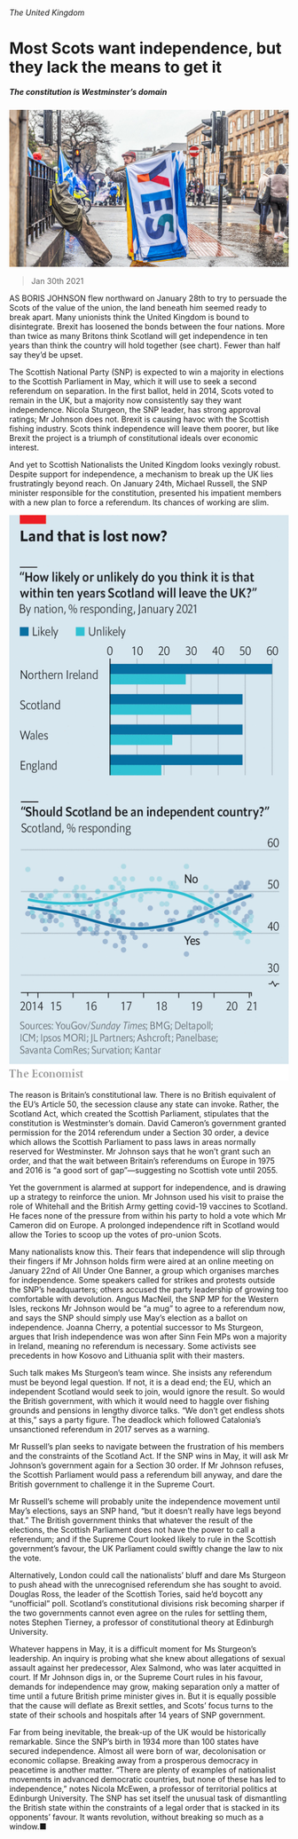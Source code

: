 ###### The United Kingdom

# Most Scots want independence, but they lack the means to get it 

##### The constitution is Westminster’s domain 

![image](images/20210130_BRP006_0.jpg) 

> Jan 30th 2021 


AS BORIS JOHNSON flew northward on January 28th to try to persuade the Scots of the value of the union, the land beneath him seemed ready to break apart. Many unionists think the United Kingdom is bound to disintegrate. Brexit has loosened the bonds between the four nations. More than twice as many Britons think Scotland will get independence in ten years than think the country will hold together (see chart). Fewer than half say they’d be upset.


The Scottish National Party (SNP) is expected to win a majority in elections to the Scottish Parliament in May, which it will use to seek a second referendum on separation. In the first ballot, held in 2014, Scots voted to remain in the UK, but a majority now consistently say they want independence. Nicola Sturgeon, the SNP leader, has strong approval ratings; Mr Johnson does not. Brexit is causing havoc with the Scottish fishing industry. Scots think independence will leave them poorer, but like Brexit the project is a triumph of constitutional ideals over economic interest.



And yet to Scottish Nationalists the United Kingdom looks vexingly robust. Despite support for independence, a mechanism to break up the UK lies frustratingly beyond reach. On January 24th, Michael Russell, the SNP minister responsible for the constitution, presented his impatient members with a new plan to force a referendum. Its chances of working are slim.

![image](images/20210130_brc583.png) 



The reason is Britain’s constitutional law. There is no British equivalent of the EU’s Article 50, the secession clause any state can invoke. Rather, the Scotland Act, which created the Scottish Parliament, stipulates that the constitution is Westminster’s domain. David Cameron’s government granted permission for the 2014 referendum under a Section 30 order, a device which allows the Scottish Parliament to pass laws in areas normally reserved for Westminster. Mr Johnson says that he won’t grant such an order, and that the wait between Britain’s referendums on Europe in 1975 and 2016 is “a good sort of gap”—suggesting no Scottish vote until 2055.


Yet the government is alarmed at support for independence, and is drawing up a strategy to reinforce the union. Mr Johnson used his visit to praise the role of Whitehall and the British Army getting covid-19 vaccines to Scotland. He faces none of the pressure from within his party to hold a vote which Mr Cameron did on Europe. A prolonged independence rift in Scotland would allow the Tories to scoop up the votes of pro-union Scots.


Many nationalists know this. Their fears that independence will slip through their fingers if Mr Johnson holds firm were aired at an online meeting on January 22nd of All Under One Banner, a group which organises marches for independence. Some speakers called for strikes and protests outside the SNP’s headquarters; others accused the party leadership of growing too comfortable with devolution. Angus MacNeil, the SNP MP for the Western Isles, reckons Mr Johnson would be “a mug” to agree to a referendum now, and says the SNP should simply use May’s election as a ballot on independence. Joanna Cherry, a potential successor to Ms Sturgeon, argues that Irish independence was won after Sinn Fein MPs won a majority in Ireland, meaning no referendum is necessary. Some activists see precedents in how Kosovo and Lithuania split with their masters.


Such talk makes Ms Sturgeon’s team wince. She insists any referendum must be beyond legal question. If not, it is a dead end; the EU, which an independent Scotland would seek to join, would ignore the result. So would the British government, with which it would need to haggle over fishing grounds and pensions in lengthy divorce talks. “We don’t get endless shots at this,” says a party figure. The deadlock which followed Catalonia’s unsanctioned referendum in 2017 serves as a warning.


Mr Russell’s plan seeks to navigate between the frustration of his members and the constraints of the Scotland Act. If the SNP wins in May, it will ask Mr Johnson’s government again for a Section 30 order. If Mr Johnson refuses, the Scottish Parliament would pass a referendum bill anyway, and dare the British government to challenge it in the Supreme Court.


Mr Russell’s scheme will probably unite the independence movement until May’s elections, says an SNP hand, “but it doesn’t really have legs beyond that.” The British government thinks that whatever the result of the elections, the Scottish Parliament does not have the power to call a referendum; and if the Supreme Court looked likely to rule in the Scottish government’s favour, the UK Parliament could swiftly change the law to nix the vote.


Alternatively, London could call the nationalists’ bluff and dare Ms Sturgeon to push ahead with the unrecognised referendum she has sought to avoid. Douglas Ross, the leader of the Scottish Tories, said he’d boycott any “unofficial” poll. Scotland’s constitutional divisions risk becoming sharper if the two governments cannot even agree on the rules for settling them, notes Stephen Tierney, a professor of constitutional theory at Edinburgh University.


Whatever happens in May, it is a difficult moment for Ms Sturgeon’s leadership. An inquiry is probing what she knew about allegations of sexual assault against her predecessor, Alex Salmond, who was later acquitted in court. If Mr Johnson digs in, or the Supreme Court rules in his favour, demands for independence may grow, making separation only a matter of time until a future British prime minister gives in. But it is equally possible that the cause will deflate as Brexit settles, and Scots’ focus turns to the state of their schools and hospitals after 14 years of SNP government.


Far from being inevitable, the break-up of the UK would be historically remarkable. Since the SNP’s birth in 1934 more than 100 states have secured independence. Almost all were born of war, decolonisation or economic collapse. Breaking away from a prosperous democracy in peacetime is another matter. “There are plenty of examples of nationalist movements in advanced democratic countries, but none of these has led to independence,” notes Nicola McEwen, a professor of territorial politics at Edinburgh University. The SNP has set itself the unusual task of dismantling the British state within the constraints of a legal order that is stacked in its opponents’ favour. It wants revolution, without breaking so much as a window.■

